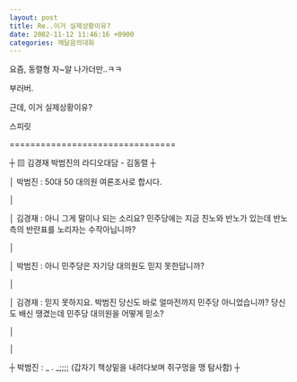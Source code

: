 ```yaml
---
layout: post
title: Re..이거 실제상황이유?
date: 2002-11-12 11:46:16 +0900
categories: 깨달음의대화
---
```

요즘, 동렬형 자~알 나가더만..ㅋㅋ
  

    
부러버.
  

    
근데, 이거 실제상황이유?
  

  

    
스피릿
  

  

  

  
================================
  
┼ ▨ 김경재 박범진의 라디오대담 - 김동렬 ┼
  
│ 박범진 : 50대 50 대의원 여론조사로 합시다.
  
│
  
│ 김경재 : 아니 그게 말이나 되는 소리요? 민주당에는 지금 친노와 반노가 있는데 반노측의 반란표를 노리자는 수작아닙니까?
  
│
  
│ 박범진 : 아니 민주당은 자기당 대의원도 믿지 못한답니까?
  
│
  
│ 김경재 : 믿지 못하지요. 박범진 당신도 바로 얼마전까지 민주당 아니었습니까? 당신도 배신 땡겼는데 민주당 대의원을 어떻게 믿소?
  
│
  
│
  
┼ 박범진 : _ . _;;;; (갑자기 책상밑을 내려다보며 쥐구멍을 맹 탐사함) ┼